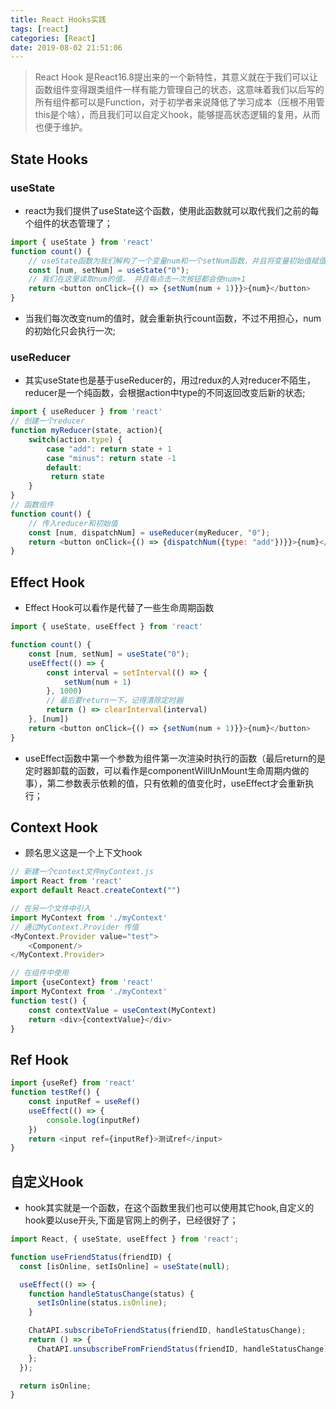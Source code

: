 ```yaml
---
title: React Hooks实践
tags: [react]
categories: [React]
date: 2019-08-02 21:51:06
---
```

> React Hook 是React16.8提出来的一个新特性，其意义就在于我们可以让函数组件变得跟类组件一样有能力管理自己的状态，这意味着我们以后写的所有组件都可以是Function，对于初学者来说降低了学习成本（压根不用管this是个啥），而且我们可以自定义hook，能够提高状态逻辑的复用，从而也便于维护。

<!-- more -->
## State Hooks
### useState
* react为我们提供了useState这个函数，使用此函数就可以取代我们之前的每个组件的状态管理了；
```javascript
import { useState } from 'react'
function count() {
    // useState函数为我们解构了一个变量num和一个setNum函数，并且将变量初始值赋值为“0”
    const [num, setNum] = useState("0");
    // 我们在这里读取num的值， 并且每点击一次按钮都会使num+1
    return <button onClick={() => {setNum(num + 1)}}>{num}</button>
}
```
* 当我们每次改变num的值时，就会重新执行count函数，不过不用担心，num的初始化只会执行一次;

### useReducer
* 其实useState也是基于useReducer的，用过redux的人对reducer不陌生，reducer是一个纯函数，会根据action中type的不同返回改变后新的状态;
```JavaScript
import { useReducer } from 'react'
// 创建一个reducer
function myReducer(state, action){
    switch(action.type) {
        case "add": return state + 1
        case "minus": return state -1
        default:
         return state
    }
}
// 函数组件 
function count() {
    // 传入reducer和初始值
    const [num, dispatchNum] = useReducer(myReducer, "0");
    return <button onClick={() => {dispatchNum({type: "add"})}}>{num}</button>
}
```
## Effect Hook
* Effect Hook可以看作是代替了一些生命周期函数
```javascript
import { useState, useEffect } from 'react'

function count() {
    const [num, setNum] = useState("0");
    useEffect(() => {
        const interval = setInterval(() => {
            setNum(num + 1)
        }, 1000)
        // 最后要return一下，记得清除定时器
        return () => clearInterval(interval)
    }, [num])
    return <button onClick={() => {setNum(num + 1)}}>{num}</button>
}
```
* useEffect函数中第一个参数为组件第一次渲染时执行的函数（最后return的是定时器卸载的函数，可以看作是componentWillUnMount生命周期内做的事），第二参数表示依赖的值，只有依赖的值变化时，useEffect才会重新执行；

## Context Hook
* 顾名思义这是一个上下文hook

```javascript
// 新建一个context文件myContext.js
import React from 'react'
export default React.createContext("")
```
```javascript
// 在另一个文件中引入
import MyContext from './myContext'
// 通过MyContext.Provider 传值
<MyContext.Provider value="test">
    <Component/>
</MyContext.Provider>
```
```javascript
// 在组件中使用
import {useContext} from 'react'
import MyContext from './myContext'
function test() {
    const contextValue = useContext(MyContext)
    return <div>{contextValue}</div>
}
```
## Ref Hook
```javascript
import {useRef} from 'react'
function testRef() {
    const inputRef = useRef()
    useEffect(() => {
        console.log(inputRef)
    })
    return <input ref={inputRef}>测试ref</input>
}
```
## 自定义Hook
* hook其实就是一个函数，在这个函数里我们也可以使用其它hook,自定义的hook要以use开头,下面是官网上的例子，已经很好了；
```javascript
import React, { useState, useEffect } from 'react';

function useFriendStatus(friendID) {
  const [isOnline, setIsOnline] = useState(null);

  useEffect(() => {
    function handleStatusChange(status) {
      setIsOnline(status.isOnline);
    }

    ChatAPI.subscribeToFriendStatus(friendID, handleStatusChange);
    return () => {
      ChatAPI.unsubscribeFromFriendStatus(friendID, handleStatusChange);
    };
  });

  return isOnline;
}
```

